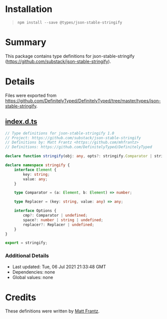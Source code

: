 # Installation
> `npm install --save @types/json-stable-stringify`

# Summary
This package contains type definitions for json-stable-stringify (https://github.com/substack/json-stable-stringify).

# Details
Files were exported from https://github.com/DefinitelyTyped/DefinitelyTyped/tree/master/types/json-stable-stringify.
## [index.d.ts](https://github.com/DefinitelyTyped/DefinitelyTyped/tree/master/types/json-stable-stringify/index.d.ts)
````ts
// Type definitions for json-stable-stringify 1.0
// Project: https://github.com/substack/json-stable-stringify
// Definitions by: Matt Frantz <https://github.com/mhfrantz>
// Definitions: https://github.com/DefinitelyTyped/DefinitelyTyped

declare function stringify(obj: any, opts?: stringify.Comparator | stringify.Options): string;

declare namespace stringify {
    interface Element {
        key: string;
        value: any;
    }

    type Comparator = (a: Element, b: Element) => number;

    type Replacer = (key: string, value: any) => any;

    interface Options {
        cmp?: Comparator | undefined;
        space?: number | string | undefined;
        replacer?: Replacer | undefined;
    }
}

export = stringify;

````

### Additional Details
 * Last updated: Tue, 06 Jul 2021 21:33:48 GMT
 * Dependencies: none
 * Global values: none

# Credits
These definitions were written by [Matt Frantz](https://github.com/mhfrantz).
